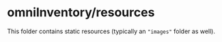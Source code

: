# omniInventory/resources

This folder contains static resources (typically an `"images"` folder as well).
